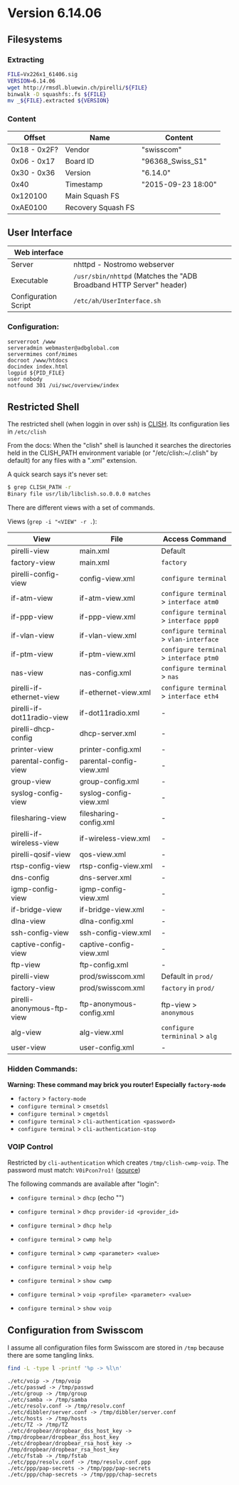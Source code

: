 # Version 6.14.06

## Filesystems

### Extracting

```sh
FILE=Vx226x1_61406.sig
VERSION=6.14.06
wget http://rmsdl.bluewin.ch/pirelli/${FILE}
binwalk -D squashfs:.fs ${FILE}
mv _${FILE}.extracted ${VERSION}
```


### Content


| Offset      | Name               | Content            |
| ----------- | ------------------ | ------------------ |
| 0x18 - 0x2F? | Vendor            | "swisscom"         |
| 0x06 - 0x17 | Board ID           | "96368_Swiss_S1"   |
| 0x30 - 0x36 | Version            | "6.14.0"           |
| 0x40        | Timestamp          | "2015-09-23 18:00" |
| 0x120100    | Main Squash FS     |                    |
| 0xAE0100    | Recovery Squash FS |                    |


## User Interface

| Web interface        |                                    |
| -------------------- | ---------------------------------- |
| Server               | nhttpd - Nostromo webserver        |
| Executable           | `/usr/sbin/nhttpd` (Matches the "ADB Broadband HTTP Server" header) |
| Configuration Script | `/etc/ah/UserInterface.sh`         |


### Configuration:

```
serverroot /www
serveradmin webmaster@adbglobal.com
servermimes conf/mimes
docroot /www/htdocs
docindex index.html
logpid ${PID_FILE}
user nobody
notfound 301 /ui/swc/overview/index
```

## Restricted Shell

The restricted shell (when loggin in over ssh) is [CLISH](http://clish.sourceforge.net/).
Its configuration lies in `/etc/clish`

From the docs: When the "clish" shell is launched it searches the directories held in the CLISH_PATH environment variable (or "/etc/clish:~/.clish" by default) for any files with a ".xml" extension.

A quick search says it's never set:

```sh
$ grep CLISH_PATH -r
Binary file usr/lib/libclish.so.0.0.0 matches
```

There are different views with a set of commands.

Views (`grep -i "<VIEW" -r .`):

| View | File | Access Command |
| ---- | ---- | -------------- |
| pirelli-view | main.xml | Default |
| factory-view | main.xml | `factory` |
| pirelli-config-view | config-view.xml | `configure terminal` |
| if-atm-view | if-atm-view.xml | `configure terminal` > `interface atm0` |
| if-ppp-view | if-ppp-view.xml | `configure terminal` >  `interface ppp0` |
| if-vlan-view | if-vlan-view.xml | `configure terminal` > `vlan-interface` |
| if-ptm-view | if-ptm-view.xml | `configure terminal` > `interface ptm0` |
| nas-view | nas-config.xml | `configure terminal` > `nas` |
| pirelli-if-ethernet-view | if-ethernet-view.xml |  `configure terminal` > `interface eth4` |
| pirelli-if-dot11radio-view | if-dot11radio.xml | - |
| pirelli-dhcp-config | dhcp-server.xml |  - |
| printer-view | printer-config.xml | - | |
| parental-config-view | parental-config-view.xml | - |
| group-view | group-config.xml | - |
| syslog-config-view | syslog-config-view.xml | - |
| filesharing-view | filesharing-config.xml | - |
| pirelli-if-wireless-view | if-wireless-view.xml | - |
| pirelli-qosif-view | qos-view.xml | - |
| rtsp-config-view | rtsp-config-view.xml | - |
| dns-config | dns-server.xml | - |
| igmp-config-view | igmp-config-view.xml | - |
| if-bridge-view | if-bridge-view.xml | - |
| dlna-view | dlna-config.xml | - |
| ssh-config-view | ssh-config-view.xml | - |
| captive-config-view | captive-config-view.xml | - |
| ftp-view | ftp-config.xml | - |
| pirelli-view | prod/swisscom.xml | Default in `prod/`  |
| factory-view | prod/swisscom.xml | `factory` in `prod/` |
| pirelli-anonymous-ftp-view | ftp-anonymous-config.xml | ftp-view > `anonymous` |
| alg-view | alg-view.xml | `configure termininal` > `alg` |
| user-view | user-config.xml | - |


### Hidden Commands:
**Warning: These command may brick you router! Especially `factory-mode`**

  * `factory` > `factory-mode`
  * `configure terminal` > `cmsetdsl`
  * `configure terminal` > `cmgetdsl`
  * `configure terminal` > `cli-authentication <password>`
  * `configure terminal` > `cli-authentication-stop`


### VOIP Control

Restricted by `cli-authentication` which creates `/tmp/clish-cwmp-voip`.
The password must match: `V0iPcon7ro1!` ([source](http://www.tuxone.ch/2015/01/swisscom-sip-zugangsdaten-auslesen.html))

The following commands are available after "login":
  * `configure terminal` > `dhcp` (echo "")
  * `configure terminal` > `dhcp provider-id <provider_id>`
  * `configure terminal` > `dhcp help`

  * `configure terminal` > `cwmp help`
  * `configure terminal` > `cwmp <parameter> <value>`
  * `configure terminal` > `voip help`

  * `configure terminal` > `show cwmp`
  * `configure terminal` > `voip <profile> <parameter> <value>`
  * `configure terminal` > `show voip`



## Configuration from Swisscom

I assume all configuration files form Swisscom are stored in `/tmp` because
there are some tangling links.


```sh
find -L -type l -printf '%p -> %l\n'
```


```
./etc/voip -> /tmp/voip
./etc/passwd -> /tmp/passwd
./etc/group -> /tmp/group
./etc/samba -> /tmp/samba
./etc/resolv.conf -> /tmp/resolv.conf
./etc/dibbler/server.conf -> /tmp/dibbler/server.conf
./etc/hosts -> /tmp/hosts
./etc/TZ -> /tmp/TZ
./etc/dropbear/dropbear_dss_host_key -> /tmp/dropbear/dropbear_dss_host_key
./etc/dropbear/dropbear_rsa_host_key -> /tmp/dropbear/dropbear_rsa_host_key
./etc/fstab -> /tmp/fstab
./etc/ppp/resolv.conf -> /tmp/resolv.conf.ppp
./etc/ppp/pap-secrets -> /tmp/ppp/pap-secrets
./etc/ppp/chap-secrets -> /tmp/ppp/chap-secrets
```
